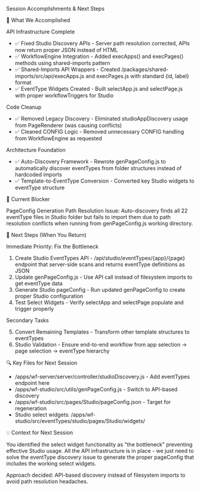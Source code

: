 Session Accomplishments & Next Steps

  🎯 What We Accomplished

  API Infrastructure Complete

  - ✅ Fixed Studio Discovery APIs - Server path resolution corrected, APIs now return proper JSON instead of HTML
  - ✅ WorkflowEngine Integration - Added execApps() and execPages() methods using shared-imports pattern
  - ✅ Shared-Imports API Wrappers - Created /packages/shared-imports/src/api/execApps.js and execPages.js with standard {id, label} format
  - ✅ EventType Widgets Created - Built selectApp.js and selectPage.js with proper workflowTriggers for Studio

  Code Cleanup

  - ✅ Removed Legacy Discovery - Eliminated studioAppDiscovery usage from PageRenderer (was causing conflicts)
  - ✅ Cleaned CONFIG Logic - Removed unnecessary CONFIG handling from WorkflowEngine as requested

  Architecture Foundation

  - ✅ Auto-Discovery Framework - Rewrote genPageConfig.js to automatically discover eventTypes from folder structures instead of hardcoded imports
  - ✅ Template-to-EventType Conversion - Converted key Studio widgets to eventType structure

  🚧 Current Blocker

  PageConfig Generation Path Resolution Issue: Auto-discovery finds all 22 eventType files in Studio folder but fails to import them due to path resolution conflicts when running from
   genPageConfig.js working directory.

  🎯 Next Steps (When You Return)

  Immediate Priority: Fix the Bottleneck

  1. Create Studio EventTypes API - /api/studio/eventTypes/{app}/{page} endpoint that server-side scans and returns eventType definitions as JSON
  2. Update genPageConfig.js - Use API call instead of filesystem imports to get eventType data
  3. Generate Studio pageConfig - Run updated genPageConfig to create proper Studio configuration
  4. Test Select Widgets - Verify selectApp and selectPage populate and trigger properly

  Secondary Tasks

  5. Convert Remaining Templates - Transform other template structures to eventTypes
  6. Studio Validation - Ensure end-to-end workflow from app selection → page selection → eventType hierarchy

  🔍 Key Files for Next Session

  - /apps/wf-server/server/controller/studioDiscovery.js - Add eventTypes endpoint here
  - /apps/wf-studio/src/utils/genPageConfig.js - Switch to API-based discovery
  - /apps/wf-studio/src/pages/Studio/pageConfig.json - Target for regeneration
  - Studio select widgets: /apps/wf-studio/src/eventTypes/studio/pages/Studio/widgets/

  💡 Context for Next Session

  You identified the select widget functionality as "the bottleneck" preventing effective Studio usage. All the API infrastructure is in place - we just need to solve the eventType
  discovery issue to generate the proper pageConfig that includes the working select widgets.

  Approach decided: API-based discovery instead of filesystem imports to avoid path resolution headaches.